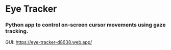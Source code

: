 # Eye Tracker

### Python app to control on-screen cursor movements using gaze tracking.

GUI: https://eye-tracker-d8638.web.app/
